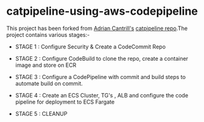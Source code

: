 # catpipeline-using-aws-codepipeline

This project has been forked from
[Adrian Cantrill's](https://github.com/acantril) [catpipeline repo](https://github.com/acantril/learn-cantrill-io-labs/tree/master/aws-codepipeline-catpipeline).The project contains various stages:-

- STAGE 1 : Configure Security & Create a CodeCommit Repo

- STAGE 2 : Configure CodeBuild to clone the repo, create a container image and store on ECR

- STAGE 3 : Configure a CodePipeline with commit and build steps to automate build on commit.

- STAGE 4 : Create an ECS Cluster, TG's , ALB and configure the code pipeline for deployment to ECS Fargate

- STAGE 5 : CLEANUP